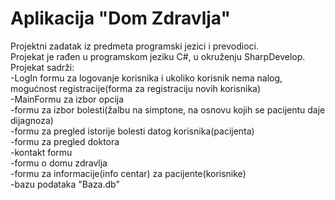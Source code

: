 # Aplikacija "Dom Zdravlja" #  
  
Projektni zadatak iz predmeta programski jezici i prevodioci.  
Projekat je rađen u programskom jeziku C#, u okruženju SharpDevelop.   
Projekat sadrži:  
-LogIn formu za logovanje korisnika i ukoliko korisnik nema nalog, mogućnost registracije(forma za registraciju novih korisnika)  
-MainFormu za izbor opcija  
-formu za izbor bolesti(žalbu na simptone, na osnovu kojih se pacijentu daje dijagnoza)  
-formu za pregled istorije bolesti datog korisnika(pacijenta)  
-formu za pregled doktora  
-kontakt formu   
-formu o domu zdravlja  
-formu za informacije(info centar) za pacijente(korisnike)  
-bazu podataka "Baza.db"